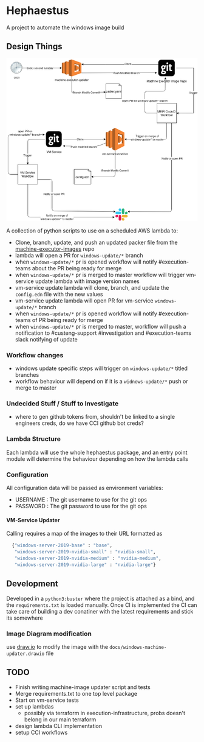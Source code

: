 # Hephaestus

A project to automate the windows image build

## Design Things

![design](docs/Windows-machine-updater.png)

A collection of python scripts to use on a scheduled AWS lambda to:

* Clone, branch, update, and push an updated packer file from the [machine-executor-images](https://github.com/circleci/machine-executor-images) repo 
* lambda will open a PR for `windows-update/*` branch
* when `windows-update/*` pr is opened workflow will notify #execution-teams about the PR being ready for merge
* when `windows-update/*` pr is merged to master workflow will trigger vm-service update lambda with image version names
* vm-service update lambda will clone, branch, and update the `config.edn` file with the new values
* vm-service update lambda will open PR for vm-service `windows-update/*` branch
* when `windows-update/*` pr is opened workflow will notify #execution-teams of PR being ready for merge
* when `windows-update/*` pr is merged to master, workflow will push a notification to #custeng-support #investigation and #execution-teams slack notifying of update

### Workflow changes

* windows update specific steps will trigger on `windows-update/*` titled branches 
* workflow behaviour will depend on if it is a `widnows-update/*` push or merge to master

### Undecided Stuff / Stuff to Investigate

* where to gen github tokens from, shouldn't be linked to a single engineers creds, do we have CCI github bot creds?


### Lambda Structure
Each lambda will use the whole hephaestus package, and an entry point module will determine the behaviour depending on how the lambda calls

### Configuration

All configuration data will be passed as environment variables:

* USERNAME : The git username to use for the git ops
* PASSWORD : The git password to use for the git ops

#### VM-Service Updater
Calling requires a map of the images to their URL formatted as 

```python
  {"windows-server-2019-base" : "base",
   "windows-server-2019-nvidia-small" : "nvidia-small",
   "windows-server-2019-nvidia-medium" : "nvidia-medium",
   "windows-server-2019-nvidia-large" : "nvidia-large"}
```

## Development
Developed in a `python3:buster` where the project is attached as a bind, and the `requirements.txt` is loaded manually. Once CI is implemented the CI can take care of building a dev conatiner with the latest requirements and stick its somewhere

### Image Diagram modification

use [draw.io](https://draw.io) to modify the image with the `docs/windows-machine-updater.drawio` file

## TODO

* Finish writing machine-image updater script and tests
* Merge requirements.txt to one top level package
* Start on vm-service tests
* set up lambdas
  * possibly via terraform in execution-infrastructure, probs doesn't belong in our main terraform
* design lambda CLI implementation
* setup CCI workflows

